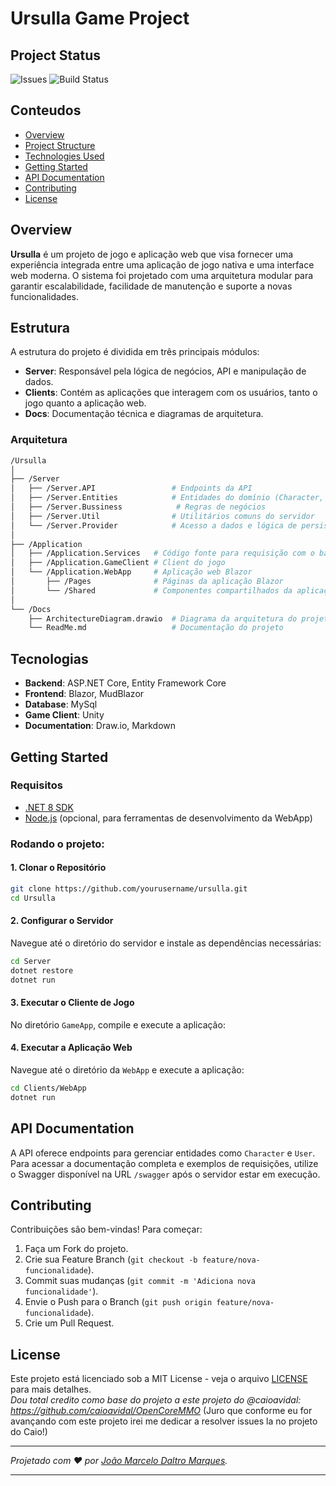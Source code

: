 
# Ursulla Game Project ##

## Project Status
![Issues](https://img.shields.io/github/issues/celinhodaltro/Server-Online)
![Build Status](https://github.com/celinhodaltro/Server-Online/actions/workflows/dotnet-desktop.yml/badge.svg)




## Conteudos

- [Overview](#overview)
- [Project Structure](#project-structure)
- [Technologies Used](#technologies-used)
- [Getting Started](#getting-started)
- [API Documentation](#api-documentation)
- [Contributing](#contributing)
- [License](#license)

## Overview

**Ursulla** é um projeto de jogo e aplicação web que visa fornecer uma experiência integrada entre uma aplicação de jogo nativa e uma interface web moderna. O sistema foi projetado com uma arquitetura modular para garantir escalabilidade, facilidade de manutenção e suporte a novas funcionalidades.

## Estrutura

A estrutura do projeto é dividida em três principais módulos:

- **Server**: Responsável pela lógica de negócios, API e manipulação de dados.
- **Clients**: Contém as aplicações que interagem com os usuários, tanto o jogo quanto a aplicação web.
- **Docs**: Documentação técnica e diagramas de arquitetura.

### Arquitetura

```bash
/Ursulla
│
├── /Server
│   ├── /Server.API                 # Endpoints da API
│   ├── /Server.Entities            # Entidades do domínio (Character, Game, User)
│   ├── /Server.Bussiness            # Regras de negócios
│   ├── /Server.Util                # Utilitários comuns do servidor
│   └── /Server.Provider            # Acesso a dados e lógica de persistência
│
├── /Application
│   ├── /Application.Services   # Código fonte para requisição com o back (Pensar em alterar nome para Application.Request)
│   ├── /Application.GameClient # Client do jogo
│   └── /Application.WebApp     # Aplicação web Blazor
│       ├── /Pages              # Páginas da aplicação Blazor
│       └── /Shared             # Componentes compartilhados da aplicação Blazor
│
└── /Docs
    ├── ArchitectureDiagram.drawio  # Diagrama da arquitetura do projeto
    └── ReadMe.md                   # Documentação do projeto
```


## Tecnologias

- **Backend**: ASP.NET Core, Entity Framework Core
- **Frontend**: Blazor, MudBlazor
- **Database**: MySql
- **Game Client**: Unity
- **Documentation**: Draw.io, Markdown

## Getting Started

### Requisitos

- [.NET 8 SDK](https://dotnet.microsoft.com/download)
- [Node.js](https://nodejs.org/en/) (opcional, para ferramentas de desenvolvimento da WebApp)

### Rodando o projeto:

#### 1. Clonar o Repositório

```bash
git clone https://github.com/yourusername/ursulla.git
cd Ursulla
```

#### 2. Configurar o Servidor

Navegue até o diretório do servidor e instale as dependências necessárias:

```bash
cd Server
dotnet restore
dotnet run
```

#### 3. Executar o Cliente de Jogo

No diretório `GameApp`, compile e execute a aplicação:


#### 4. Executar a Aplicação Web

Navegue até o diretório da `WebApp` e execute a aplicação:

```bash
cd Clients/WebApp
dotnet run
```

## API Documentation

A API oferece endpoints para gerenciar entidades como `Character` e `User`. Para acessar a documentação completa e exemplos de requisições, utilize o Swagger disponível na URL `/swagger` após o servidor estar em execução.

## Contributing

Contribuições são bem-vindas! Para começar:

1. Faça um Fork do projeto.
2. Crie sua Feature Branch (`git checkout -b feature/nova-funcionalidade`).
3. Commit suas mudanças (`git commit -m 'Adiciona nova funcionalidade'`).
4. Envie o Push para o Branch (`git push origin feature/nova-funcionalidade`).
5. Crie um Pull Request.

## License

Este projeto está licenciado sob a MIT License - veja o arquivo [LICENSE](LICENSE) para mais detalhes.\
*Dou total credito como base do projeto a este projeto do @caioavidal: https://github.com/caioavidal/OpenCoreMMO* (Juro que conforme eu for avançando com este projeto irei me dedicar a resolver issues la no projeto do Caio!)

---

*Projetado com ❤️ por [João Marcelo Daltro Marques](https://github.com/celinhodaltro).*

---

